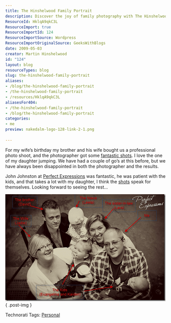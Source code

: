 ```yaml
---
title: The Hinshelwood Family Portrait
description: Discover the joy of family photography with The Hinshelwood Family Portrait. Explore stunning shots and heartfelt moments captured by Perfect Expressions.
ResourceId: HklqA9qkC3L
ResourceImport: true
ResourceImportId: 124
ResourceImportSource: Wordpress
ResourceImportOriginalSource: GeeksWithBlogs
date: 2009-05-03
creator: Martin Hinshelwood
id: "124"
layout: blog
resourceTypes: blog
slug: the-hinshelwood-family-portrait
aliases:
- /blog/the-hinshelwood-family-portrait
- /the-hinshelwood-family-portrait
- /resources/HklqA9qkC3L
aliasesFor404:
- /the-hinshelwood-family-portrait
- /blog/the-hinshelwood-family-portrait
categories:
- me
preview: nakedalm-logo-128-link-2-1.png

---
```

For my wife’s birthday my brother and his wife bought us a professional photo shoot, and the photographer got some [fantastic shots](http://perfectexpressions.co.uk/blog/2009/05/the-hinshelwood-family-portrait-shoot/). I love the one of my daughter jumping. We have had a couple of go’s at this before, but we have always been disappointed in both the photographer and the results.

John Johnston at [Perfect Expressions](http://www.perfectexpressions.co.uk) was fantastic, he was patient with the kids, and that takes a lot with my daughter, I think the [shots](http://perfectexpressions.co.uk/blog/2009/05/the-hinshelwood-family-portrait-shoot/) speak for themselves. Looking forward to seeing the rest…

[![image](images/TheHinshelwoodFamily_13C24-image_11-1-2.png)](http://perfectexpressions.co.uk/blog/2009/05/the-hinshelwood-family-portrait-shoot/)
{ .post-img }

Technorati Tags: [Personal](http://technorati.com/tags/Personal)
